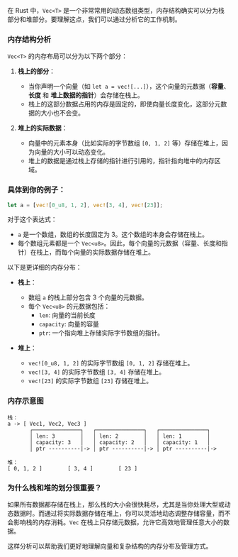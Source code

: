 在 Rust 中，`Vec<T>` 是一个非常常用的动态数组类型，内存结构确实可以分为栈部分和堆部分。要理解这点，我们可以通过分析它的工作机制。

### 内存结构分析

`Vec<T>` 的内存布局可以分为以下两个部分：

1. **栈上的部分**：
   - 当你声明一个向量（如 `let a = vec![...]`），这个向量的元数据（**容量**、**长度** 和 **堆上数据的指针**）会存储在栈上。
   - 栈上的这部分数据占用的内存是固定的，即使向量长度变化，这部分元数据的大小也不会变。
   
2. **堆上的实际数据**：
   - 向量中的元素本身（比如实际的字节数组 `[0, 1, 2]` 等）存储在堆上，因为向量的大小可以动态变化。
   - 堆上的数据是通过栈上存储的指针进行引用的，指针指向堆中的内存区域。

### 具体到你的例子：

```rust
let a = [vec![0_u8, 1, 2], vec![3, 4], vec![23]];
```

对于这个表达式：

- `a` 是一个数组，数组的长度固定为 3。这个数组的本身会存储在栈上。
- 每个数组元素都是一个 `Vec<u8>`。因此，每个向量的元数据（容量、长度和指针）在栈上，而每个向量的实际数据存储在堆上。

以下是更详细的内存分布：

- **栈上**：
  - 数组 `a` 的栈上部分包含 3 个向量的元数据。
  - 每个 `Vec<u8>` 的元数据包括：
    - `len`: 向量的当前长度
    - `capacity`: 向量的容量
    - `ptr`: 一个指向堆上存储实际字节数组的指针。

- **堆上**：
  - `vec![0_u8, 1, 2]` 的实际字节数组 `[0, 1, 2]` 存储在堆上。
  - `vec![3, 4]` 的实际字节数组 `[3, 4]` 存储在堆上。
  - `vec![23]` 的实际字节数组 `[23]` 存储在堆上。

### 内存示意图

```
栈：
a -> [ Vec1, Vec2, Vec3 ]
       ┌───────────────┐   ┌───────────────┐   ┌───────────────┐
       │ len: 3        │   │ len: 2        │   │ len: 1        │
       │ capacity: 3   │   │ capacity: 2   │   │ capacity: 1   │
       │ ptr ----------|-> │ ptr ----------|-> │ ptr ----------|-> 

堆：
[ 0, 1, 2 ]        [ 3, 4 ]        [ 23 ]
```

### 为什么栈和堆的划分很重要？

如果所有数据都存储在栈上，那么栈的大小会很快耗尽，尤其是当你处理大型或动态数据时。而通过将实际数据存储在堆上，你可以灵活地动态调整存储容量，而不会影响栈的内存消耗。`Vec` 在栈上只存储元数据，允许它高效地管理任意大小的数据。

这样分析可以帮助我们更好地理解向量和复杂结构的内存分布及管理方式。